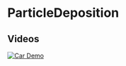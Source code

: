# ParticleDeposition

## Videos 

[![Car Demo](https://img.youtube.com/vi/YbXbqbLiseo/hqdefault.jpg)](https://www.youtube.com/watch?v=YbXbqbLiseo)
